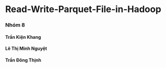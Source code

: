 # Read-Write-Parquet-File-in-Hadoop

### Nhóm 8

#### Trần Kiện Khang

#### Lê Thị Minh Nguyệt

#### Trần Đông Thịnh
